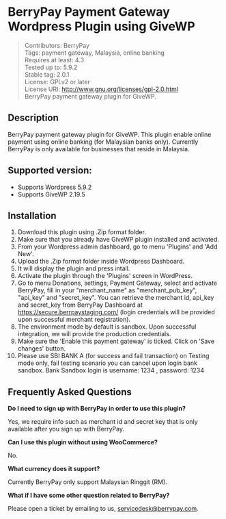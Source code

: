 # BerryPay Payment Gateway Wordpress Plugin using GiveWP 

> Contributors: BerryPay<br>
> Tags: payment gateway, Malaysia, online banking<br>
> Requires at least: 4.3<br>
> Tested up to: 5.9.2<br>
> Stable tag: 2.0.1<br>
> License: GPLv2 or later<br>
> License URI: http://www.gnu.org/licenses/gpl-2.0.html<br>	
> BerryPay payment gateway plugin for GiveWP.

## Description
	
BerryPay payment gateway plugin for GiveWP. This plugin enable online payment using online banking (for Malaysian banks only). Currently BerryPay is only available for businesses that reside in Malaysia.
	
## Supported version:
* Supports Wordpress 5.9.2
* Supports GiveWP 2.19.5

## Installation

1. Download this plugin using .Zip format folder.
2. Make sure that you already have GiveWP plugin installed and activated.
3. From your Wordpress admin dashboard, go to menu 'Plugins' and 'Add New'.
4. Upload the .Zip format folder inside Wordpress Dashboard.
5. It will display the plugin and press intall.
6. Activate the plugin through the 'Plugins' screen in WordPress.
7. Go to menu Donations, settings, Payment Gateway, select and activate BerryPay, fill in your "merchant_name" as "merchant_pub_key", "api_key" and "secret_key". You can retrieve the merchant id, api_key and secret_key from BerryPay Dashboard at https://secure.berrpaystaging.com/ (login credentials will be provided upon successful merchant registration).
8. The environment mode by default is sandbox. Upon successful integration, we will provide the production credentials.
9. Make sure the 'Enable this payment gateway' is ticked. Click on 'Save changes' button.
10. Please use SBI BANK A (for success and fail transaction) on Testing mode only, fail testing scenario you can cancel upon login bank sandbox. Bank Sandbox login is username: 1234 , password: 1234

## Frequently Asked Questions
	
**Do I need to sign up with BerryPay in order to use this plugin?**
	
Yes, we require info such as merchant id and secret key that is only available after you sign up with BerryPay.
	
**Can I use this plugin without using WooCommerce?**
	
No.
	
**What currency does it support?**
	
Currently BerryPay only support Malaysian Ringgit (RM).
	
**What if I have some other question related to BerryPay?**
	
Please open a ticket by emailing to us, servicedesk@berrypay.com.
